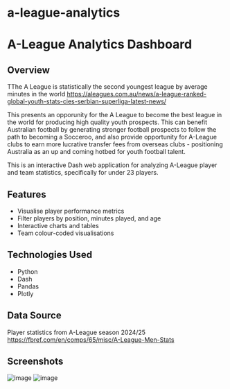 # a-league-analytics

# A-League Analytics Dashboard

## Overview
TThe A League is statistically the second youngest league by average minutes in the world  https://aleagues.com.au/news/a-league-ranked-global-youth-stats-cies-serbian-superliga-latest-news/

This presents an opporunity for the A League to become the best league in the world for producing high quality youth prospects. This can benefit Australian football by generating stronger football prospects to follow the path to becoming a Socceroo, and also provide opportunity for A-League clubs to earn more lucrative transfer fees from overseas clubs - positioning Australia as an up and coming hotbed for youth football talent. 

This is an interactive Dash web application for analyzing A-League player and team statistics, specifically for under 23 players.

## Features
- Visualise player performance metrics
- Filter players by position, minutes played, and age
- Interactive charts and tables
- Team colour-coded visualisations

## Technologies Used
- Python
- Dash
- Pandas
- Plotly

## Data Source
Player statistics from A-League season 2024/25 
https://fbref.com/en/comps/65/misc/A-League-Men-Stats

## Screenshots
![image](https://github.com/user-attachments/assets/fd502043-1a12-4be4-97dd-71f911b74b0d)
![image](https://github.com/user-attachments/assets/ead1fcf8-08ac-48dc-b557-61cf3b77b73d)

